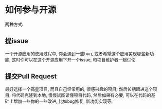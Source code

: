# 如何参与开源

两种方式:

## 提issue

一个开源应用的使用过程中, 你会遇到一些bug, 或者希望这个应用实现哪些新功能, 这时你可以在这个开源应用下开一个issue, 和项目维护者一起讨论.

## 提交Pull Request

最好选择一个高星项目, 而且自己经常用的, 很感兴趣的项目, 然后长期跟进这个项目, 将代码克隆到本地, 慢慢试图读懂项目代码, 然后如果有必要, 可以在代码的基础上增加一些你的一些改进, 比如bug修复, 新功能实现等.
